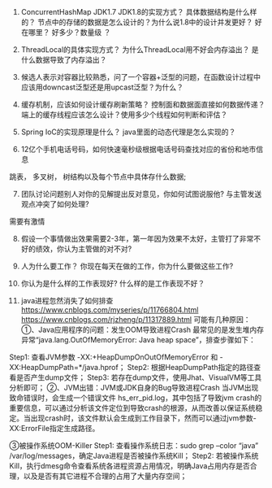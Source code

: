 1. ConcurrentHashMap JDK1.7 JDK1.8的实现方式？ 具体数据结构是什么样的？ 节点中的存储的数据是怎么设计的？为什么说1.8中的设计并发更好？ 好在哪里？ 好多少？数量级 ？

2. ThreadLocal的具体实现方式？ 为什么ThreadLocal用不好会内存溢出？ 是什么数据导致了内存溢出？

3. 候选人表示对容器比较熟悉，问了一个容器+泛型的问题，在函数设计过程中应该用downcast泛型还是用upcast泛型？为什么？

4. 缓存机制，应该如何设计缓存刷新策略？ 控制面和数据面直接如何数据传递？ 端上的缓存线程应该怎么设计？使用多少个线程如何判断和评估？

5. Spring IoC的实现原理是什么？ java里面的动态代理是怎么实现的？

6. 12亿个手机电话号码，如何快速毫秒级根据电话号码查找对应的省份和地市信息

跳表， 多叉树， 树结构以及每个节点中具体存什么数据;

7. 团队讨论问题别人对你的见解提出反对意见，你如何试图说服他? 与主管发送观点冲突了如何处理?

需要有激情

8. 假设一个事情做出效果需要2-3年，第一年因为效果不太好，主管打了非常不好的绩效，你认为主管做的对不对?

9. 人为什么要工作？ 你现在每天在做的工作，你为什么要做这些工作?

10. 你认为是什么样的工作表现好? 什么样的是工作表现不好？


11. java进程忽然消失了如何排查
https://www.cnblogs.com/myseries/p/11766804.html
https://www.cnblogs.com/rjzheng/p/11317889.html
可能有几种原因：
①、Java应用程序的问题：发生OOM导致进程Crash
最常见的是发生堆内存异常“java.lang.OutOfMemoryError: Java heap space”，排查步骤如下：

Step1: 查看JVM参数 -XX:+HeapDumpOnOutOfMemoryError 和 -XX:HeapDumpPath=*/java.hprof；
Step2: 根据HeapDumpPath指定的路径查看是否产生dump文件；
Step3: 若存在dump文件，使用Jhat、VisualVM等工具分析即可；
②、JVM出错：JVM或JDK自身的Bug导致进程Crash
当JVM出现致命错误时，会生成一个错误文件 hs_err_pid.log，其中包括了导致jvm crash的重要信息，可以通过分析该文件定位到导致crash的根源，从而改善以保证系统稳定。当出现crash时，该文件默认会生成到工作目录下，然而可以通过jvm参数-XX:ErrorFile指定生成路径。

③被操作系统OOM-Killer
Step1: 查看操作系统日志：sudo grep –color “java” /var/log/messages，确定Java进程是否被操作系统Kill；
Step2: 若被操作系统Kill，执行dmesg命令查看系统各进程资源占用情况，明确Java占用内存是否合理，以及是否有其它进程不合理的占用了大量内存空间；